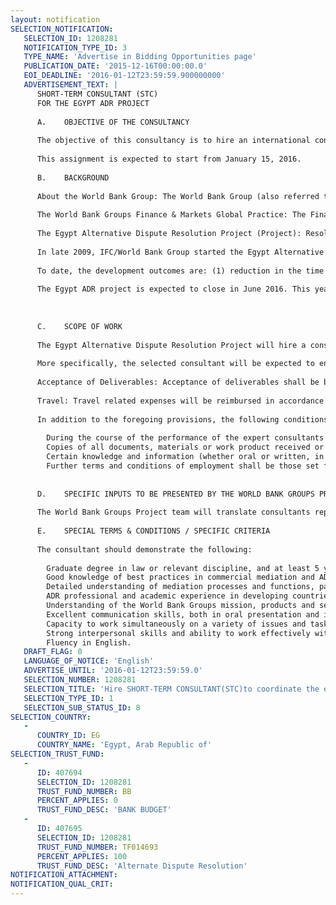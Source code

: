 ```yaml
---
layout: notification
SELECTION_NOTIFICATION: 
   SELECTION_ID: 1208281
   NOTIFICATION_TYPE_ID: 3
   TYPE_NAME: 'Advertise in Bidding Opportunities page'
   PUBLICATION_DATE: '2015-12-16T00:00:00.0'
   EOI_DEADLINE: '2016-01-12T23:59:59.900000000'
   ADVERTISEMENT_TEXT: |
      SHORT-TERM CONSULTANT (STC)
      FOR THE EGYPT ADR PROJECT
      
      A.	OBJECTIVE OF THE CONSULTANCY
       	
      The objective of this consultancy is to hire an international consultant to coordinate the editing, design and publication of a series of mediation reference materials that were developed as part of the Egypt ADR project. Since the Egypt ADR project is expected to close in June 2016, the publication and dissemination of these materials will be essential to ensuring the sustainability of results achieved by the Egypt ADR project. The publications will serve as a key reference material for continued education on mediation processes, ADR benefits and dispute systems design, and is expected to be used by ADR service providers, users and policy-makers in Egypt. 
      
      This assignment is expected to start from January 15, 2016.  
      
      B.	BACKGROUND
      
      About the World Bank Group: The World Bank Group (also referred to as Bank or World Bank in this document) offers loans, advice, and an array of customized resources to more than 100 developing countries and countries in transition. The World Bank Group comprises five institutions (IBRD, IDA, IFC, MIGA, ICSID) managed by their member countries. Established in 1944, the World Bank Group is headquartered in Washington, D.C. 
      
      The World Bank Groups Finance & Markets Global Practice: The Finance & Markets  Global Practice delivers comprehensive World Bank Group solutions, including World Bank loans/credits, guarantees, and risk-management products and WB and IFC knowledge, advisory, and convening services to public sector clients. 
      
      The Egypt Alternative Dispute Resolution Project (Project): Resolution of commercial disputes through courts in Egypt takes an average of 1010 days (World Bank Groups Doing Business 2015 report). Alternatives to the court system were sought by the private sector and the government. This culminated in a strong arbitration practice, mainly exercised through the Cairo Regional Center for International Commercial Arbitration (CRCICA) and supported by a first-class arbitration law. Given the high cost of arbitration, and the continuous lengthy court proceedings, the government of Egypt has worked towards implementing mediation as an alternative to courts. In 2008, the Ministry of Justice (MOJ) established the Economic Courts where judges offer and assist parties towards reaching settlement at the pre-trial stage. The Ministry of Investment established in 2009 a center for the resolution of investors disputes that falls under the General Authority for Investment (GAFI). 
      
      In late 2009, IFC/World Bank Group started the Egypt Alternative Dispute Resolution Project to promote the use of commercial mediation with CRCICA, the MOJ and GAFI as clients. The objective of the project was to train and accredit mediators to an international standard, train trainers to ensure sustainability of the training, raise the clients capacity to attract and manage mediation cases, and raise public recognition of the use of mediation as an alternative method of dispute resolution. Since 2009, IFC/World Bank Group project team has supported the development of mediation practice in Egypt through providing professional training and certification for mediators (through the London-based Center for Effective Dispute Resolution), mediation awareness-raising workshops, review of CRCICA and GAFI mediation rules, study trips to jurisdictions with well established mediation practice, and most recently assistance with the drafting of Egypts first Mediation Law.  
      
      To date, the development outcomes are: (1) reduction in the time of resolving commercial disputes measured against baseline data for resolving disputes through the courts based on DB data (time: from 1010 days in the court to 90 days through ADR); (2) increase in the number of cases successfully settled through mediation to 60 cases (3 years post project completion); and (3) creation of a peer-to-peer network between mediation institutions for continuous knowledge sharing and sustainability of mediation.
      
      The Egypt ADR project is expected to close in June 2016. This year, the Egypt ADR Project has invested significantly in the knowledge material to ensure availability of training and reference material on ADR, especially in view of the scarcity of available material covering mediation in Arabic. Therefore, a series of booklets called Mediation Essentials (9 booklets total) were developed, covering the basic tenets of mediation, providing international judicial trends in mediation, and guidance on how to develop mediation policy. Six of the booklets are now in the final form and being translated and edited. 
      
      
      
      C.	SCOPE OF WORK 
      
      The Egypt Alternative Dispute Resolution Project will hire a consultant to coordinate and ensure timely completion and publication of the booklets mentioned above. The consultant is expected to commit 50 working days for this assignment.
      
      More specifically, the selected consultant will be expected to ensure that the final content, format and design of the Mediation Essentials booklets is suited for the intended audience and their purposes, and is in line with World Bank Groups branding and formatting requirements and quality standards. This will require coordination with editors, authors as necessary, design and print service providers and with internal World Bank Group teams, including the Egypt ADR Project Manager.
      
      Acceptance of Deliverables: Acceptance of deliverables shall be based on satisfactory delivery of required outputs in terms of completion, correctness, timeliness, quality & organization, as described in this TOR. Should the quality of performance be deemed unsatisfactory, IFC/World Bank Group has the right to terminate the contract.
      
      Travel: Travel related expenses will be reimbursed in accordance with the Word Banks guidelines upon submission of actual receipts. 
      	
      In addition to the foregoing provisions, the following conditions and understandings shall apply:
      
      	During the course of the performance of the expert consultants duties, any correspondence with the client, authorities or officials shall be cleared through and coordinated with the Egypt ADR Project Manager.  
      	Copies of all documents, materials or work product received or produced in connection with this underlying assignment shall be provided to the Egypt ADR Project Manager. Unless otherwise in the public domain, all documents, materials or work product received or produced constitute property of the World Bank Group and upon request shall be delivered to the Bank.    
      	Certain knowledge and information (whether oral or written, in documents, materials, or work product) that is not already within the public domain that the expert consultant acquires from the World Bank, its staff or by virtue of the expert consultants assignment shall for all time and purposes be regarded as strictly confidential and shall be held in confidence by the consultant.  Such knowledge and information shall not be directly or indirectly disclosed by the consultant to any person whosoever without written permission from an authorized person of the World Bank.  
      	Further terms and conditions of employment shall be those set forth in the consultants Letter of Appointment, and as may be applicable to consultants of the World Bank as set forth in various manuals or other documents of the Bank pertaining to consultants, short term consultants and staff.  
      
      
      D.	SPECIFIC INPUTS TO BE PRESENTED BY THE WORLD BANK GROUPS PROJECT TEAM
      
      The World Bank Groups Project team will translate consultants reports and any necessary background material into Arabic/English as applicable.
      
      E.	SPECIAL TERMS & CONDITIONS / SPECIFIC CRITERIA
       
      The consultant should demonstrate the following: 
      
      	Graduate degree in law or relevant discipline, and at least 5 years of relevant professional experience;
      	Good knowledge of best practices in commercial mediation and ADR, in the developed and developing economies;
      	Detailed understanding of mediation processes and functions, participants and the role of mediation service providers, trainers and ADR policy-makers (including international development organizations, NGOs, and governments);
      	ADR professional and academic experience in developing countries is a plus;
      	Understanding of the World Bank Groups mission, products and services, and internal processes is a plus;
      	Excellent communication skills, both in oral presentation and in writing;
      	Capacity to work simultaneously on a variety of issues and tasks, independently adjusting to priorities and achieving results with agreed objectives and deadlines;
      	Strong interpersonal skills and ability to work effectively with internal/external partners;
      	Fluency in English.
   DRAFT_FLAG: 0
   LANGUAGE_OF_NOTICE: 'English'
   ADVERTISE_UNTIL: '2016-01-12T23:59:59.0'
   SELECTION_NUMBER: 1208281
   SELECTION_TITLE: 'Hire SHORT-TERM CONSULTANT(STC)to coordinate the editing, design and publication of a series of mediation reference materials that were developed as part of the Egypt ADR project # 569849'
   SELECTION_TYPE_ID: 1
   SELECTION_SUB_STATUS_ID: 8
SELECTION_COUNTRY: 
   - 
      COUNTRY_ID: EG
      COUNTRY_NAME: 'Egypt, Arab Republic of'
SELECTION_TRUST_FUND: 
   - 
      ID: 407694
      SELECTION_ID: 1208281
      TRUST_FUND_NUMBER: BB
      PERCENT_APPLIES: 0
      TRUST_FUND_DESC: 'BANK BUDGET'
   - 
      ID: 407695
      SELECTION_ID: 1208281
      TRUST_FUND_NUMBER: TF014693
      PERCENT_APPLIES: 100
      TRUST_FUND_DESC: 'Alternate Dispute Resolution'
NOTIFICATION_ATTACHMENT: 
NOTIFICATION_QUAL_CRIT: 
---
```

